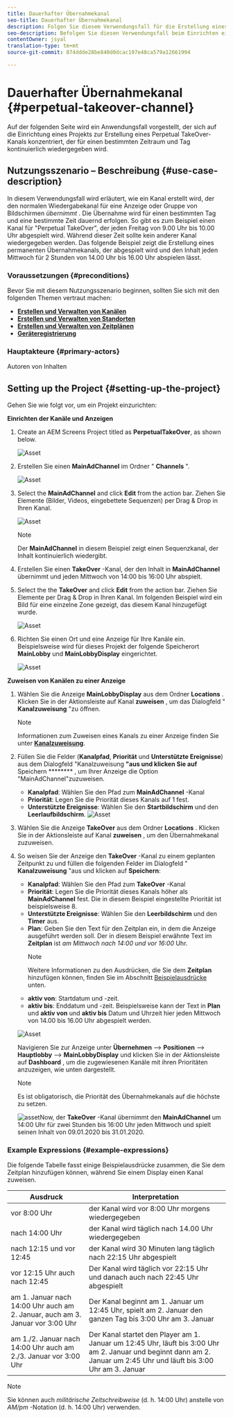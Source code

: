 ```yaml
---
title: Dauerhafter Übernahmekanal
seo-title: Dauerhafter Übernahmekanal
description: Folgen Sie diesem Verwendungsfall für die Erstellung eines permanenten TakeOver-Kanals.
seo-description: Befolgen Sie diesen Verwendungsfall beim Einrichten eines Projekts, das einen permanenten TakeOver-Kanal erstellt, der für einen bestimmten Tag und eine bestimmte Zeit kontinuierlich wiedergegeben wird.
contentOwner: jsyal
translation-type: tm+mt
source-git-commit: 874ddde28be840d0dcac197e48ca579a12661994

---
```



# Dauerhafter Übernahmekanal {#perpetual-takeover-channel}

Auf der folgenden Seite wird ein Anwendungsfall vorgestellt, der sich auf die Einrichtung eines Projekts zur Erstellung eines Perpetual TakeOver-Kanals konzentriert, der für einen bestimmten Zeitraum und Tag kontinuierlich wiedergegeben wird.

## Nutzungsszenario – Beschreibung {#use-case-description}

In diesem Verwendungsfall wird erläutert, wie ein Kanal erstellt wird, der den normalen Wiedergabekanal für eine Anzeige oder Gruppe von Bildschirmen *übernimmt* . Die Übernahme wird für einen bestimmten Tag und eine bestimmte Zeit dauernd erfolgen.
So gibt es zum Beispiel einen Kanal für &quot;Perpetual TakeOver&quot;, der jeden Freitag von 9.00 Uhr bis 10.00 Uhr abgespielt wird. Während dieser Zeit sollte kein anderer Kanal wiedergegeben werden. Das folgende Beispiel zeigt die Erstellung eines permanenten Übernahmekanals, der abgespielt wird und den Inhalt jeden Mittwoch für 2 Stunden von 14.00 Uhr bis 16.00 Uhr abspielen lässt.

### Voraussetzungen {#preconditions}

Bevor Sie mit diesem Nutzungsszenario beginnen, sollten Sie sich mit den folgenden Themen vertraut machen:

* **[Erstellen und Verwalten von Kanälen](managing-channels.md)**
* **[Erstellen und Verwalten von Standorten](managing-locations.md)**
* **[Erstellen und Verwalten von Zeitplänen](managing-schedules.md)**
* **[Geräteregistrierung](device-registration.md)**

### Hauptakteure {#primary-actors}

Autoren von Inhalten

## Setting up the Project {#setting-up-the-project}

Gehen Sie wie folgt vor, um ein Projekt einzurichten:

**Einrichten der Kanäle und Anzeigen**

1. Create an AEM Screens Project titled as **PerpetualTakeOver**, as shown below.

   ![Asset](assets/p_usecase1.png)

1. Erstellen Sie einen **MainAdChannel** im Ordner &quot; **Channels** &quot;.

   ![Asset](assets/p_usecase2.png)

1. Select the **MainAdChannel** and click **Edit** from the action bar. Ziehen Sie Elemente (Bilder, Videos, eingebettete Sequenzen) per Drag &amp; Drop in Ihren Kanal.

   ![Asset](assets/p_usecase3.png)


   >[!NOTE]
   >Der **MainAdChannel** in diesem Beispiel zeigt einen Sequenzkanal, der Inhalt kontinuierlich wiedergibt.

1. Erstellen Sie einen **TakeOver** -Kanal, der den Inhalt in **MainAdChannel** übernimmt und jeden Mittwoch von 14:00 bis 16:00 Uhr abspielt.

1. Select the the **TakeOver** and click **Edit** from the action bar. Ziehen Sie Elemente per Drag &amp; Drop in Ihren Kanal. Im folgenden Beispiel wird ein Bild für eine einzelne Zone gezeigt, das diesem Kanal hinzugefügt wurde.

   ![Asset](assets/p_usecase4.png)

1. Richten Sie einen Ort und eine Anzeige für Ihre Kanäle ein. Beispielsweise wird für dieses Projekt der folgende Speicherort **MainLobby** und **MainLobbyDisplay** eingerichtet.

   ![Asset](assets/p_usecase5.png)

**Zuweisen von Kanälen zu einer Anzeige**

1. Wählen Sie die Anzeige **MainLobbyDisplay** aus dem Ordner **Locations** . Klicken Sie in der Aktionsleiste auf Kanal **zuweisen** , um das Dialogfeld &quot; **Kanalzuweisung** &quot;zu öffnen.

   >[!NOTE]
   >Informationen zum Zuweisen eines Kanals zu einer Anzeige finden Sie unter **[Kanalzuweisung](channel-assignment.md)**.

1. Füllen Sie die Felder (**Kanalpfad**, **Priorität** und **Unterstützte Ereignisse**) aus dem Dialogfeld &quot;Kanalzuweisung **&quot;aus und klicken Sie auf** Speichern ******** , um Ihrer Anzeige die Option &quot;MainAdChannel&quot;zuzuweisen.

   * **Kanalpfad**: Wählen Sie den Pfad zum **MainAdChannel** -Kanal
   * **Priorität**: Legen Sie die Priorität dieses Kanals auf 1 fest.
   * **Unterstützte Ereignisse**: Wählen Sie den **Startbildschirm** und den **Leerlaufbildschirm**.
   ![Asset](assets/p_usecase6.png)

1. Wählen Sie die Anzeige **TakeOver** aus dem Ordner **Locations** . Klicken Sie in der Aktionsleiste auf Kanal **zuweisen** , um den Übernahmekanal zuzuweisen.

1. So weisen Sie der Anzeige den **TakeOver** -Kanal zu einem geplanten Zeitpunkt zu und füllen die folgenden Felder im Dialogfeld &quot; **Kanalzuweisung** &quot;aus und klicken auf **Speichern**:

   * **Kanalpfad**: Wählen Sie den Pfad zum **TakeOver** -Kanal
   * **Priorität**: Legen Sie die Priorität dieses Kanals höher als **MainAdChannel** fest. Die in diesem Beispiel eingestellte Priorität ist beispielsweise 8.
   * **Unterstützte Ereignisse**: Wählen Sie den **Leerbildschirm** und den **Timer** aus.
   * **Plan**: Geben Sie den Text für den Zeitplan ein, in dem die Anzeige ausgeführt werden soll. Der in diesem Beispiel erwähnte Text im **Zeitplan** ist *am Mittwoch nach 14:00 und vor 16:00* Uhr.
      >[!NOTE]
      >Weitere Informationen zu den Ausdrücken, die Sie dem **Zeitplan** hinzufügen können, finden Sie im Abschnitt [Beispielausdrücke](#example-expressions) unten.
   * **aktiv von**: Startdatum und -zeit.
   * **aktiv bis**: Enddatum und -zeit.
   Beispielsweise kann der Text in **Plan** und **aktiv von** und **aktiv bis** Datum und Uhrzeit hier jeden Mittwoch von 14.00 bis 16.00 Uhr abgespielt werden.


   ![Asset](assets/p_usecase7.png)

   Navigieren Sie zur Anzeige unter **Übernehmen** —> **Positionen** —> **Hauptlobby** —> **MainLobbyDisplay** und klicken Sie in der Aktionsleiste auf **Dashboard** , um die zugewiesenen Kanäle mit ihren Prioritäten anzuzeigen, wie unten dargestellt.

   >[!NOTE]
   >Es ist obligatorisch, die Priorität des Übernahmekanals auf die höchste zu setzen.

   ![asset](assets/p_usecase8.png)Now, der **TakeOver** -Kanal übernimmt den **MainAdChannel** um 14:00 Uhr für zwei Stunden bis 16:00 Uhr jeden Mittwoch und spielt seinen Inhalt von 09.01.2020 bis 31.01.2020.

### Example Expressions {#example-expressions}

Die folgende Tabelle fasst einige Beispielausdrücke zusammen, die Sie dem Zeitplan hinzufügen können, während Sie einem Display einen Kanal zuweisen.

| **Ausdruck** | **Interpretation** |
|---|---|
| vor 8:00 Uhr | der Kanal wird vor 8:00 Uhr morgens wiedergegeben |
| nach 14:00 Uhr | der Kanal wird täglich nach 14.00 Uhr wiedergegeben |
| nach 12:15 und vor 12:45 | der Kanal wird 30 Minuten lang täglich nach 22:15 Uhr abgespielt |
| vor 12:15 Uhr auch nach 12:45 | Der Kanal wird täglich vor 22:15 Uhr und danach auch nach 22:45 Uhr abgespielt |
| am 1. Januar nach 14:00 Uhr auch am 2. Januar, auch am 3. Januar vor 3:00 Uhr | Der Kanal beginnt am 1. Januar um 12:45 Uhr, spielt am 2. Januar den ganzen Tag bis 3:00 Uhr am 3. Januar |
| am 1./2. Januar nach 14:00 Uhr auch am 2./3. Januar vor 3:00 Uhr | Der Kanal startet den Player am 1. Januar um 12:45 Uhr, läuft bis 3:00 Uhr am 2. Januar und beginnt dann am 2. Januar um 2:45 Uhr und läuft bis 3:00 Uhr am 3. Januar |

>[!NOTE]
>Sie können auch _militärische Zeitschreibweise_ (d. h. 14:00 Uhr) anstelle von *AM/pm* -Notation (d. h. 14:00 Uhr) verwenden.
